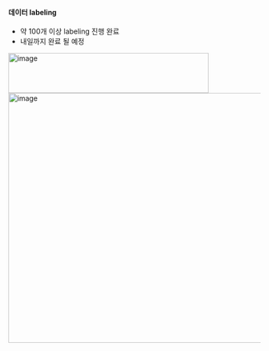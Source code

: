 #### 데이터 labeling
- 약 100개 이상 labeling 진행 완료
- 내일까지 완료 될 예정
<img width="400" height="80" alt="image" src="https://github.com/user-attachments/assets/070a33c5-0389-4628-bbdf-fe713856fca2" />
<img width="600" height="500" alt="image" src="https://github.com/user-attachments/assets/b3b99904-cd5b-403c-88ba-2f7d9e1b4d8c" />
